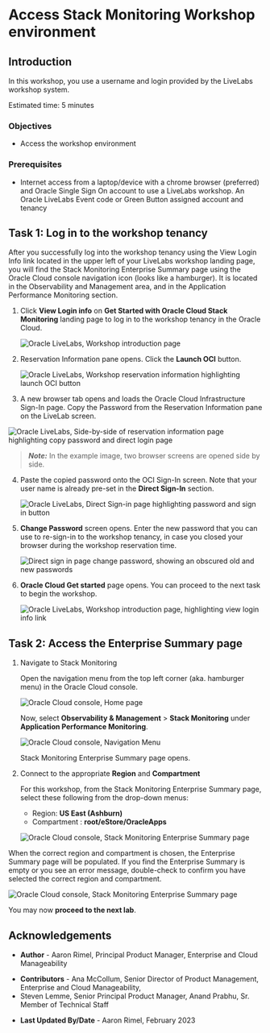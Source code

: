 # Access Stack Monitoring Workshop environment

## Introduction

In this workshop, you use a username and login provided by the LiveLabs workshop system. 

Estimated time: 5 minutes

### Objectives

* Access the workshop environment

### Prerequisites

* Internet access from a laptop/device with a chrome browser (preferred) and Oracle Single Sign On account to use a LiveLabs workshop. An Oracle LiveLabs Event code or Green Button assigned account and tenancy


## Task 1: Log in to the workshop tenancy

After you successfully log into the workshop tenancy using the View Login Info link located in the upper left of your LiveLabs workshop landing page, you will find the Stack Monitoring Enterprise Summary page using the Oracle Cloud console navigation icon (looks like a hamburger). It is located in the Observability and Management area, and in the Application Performance Monitoring section.

1. Click **View Login info** on **Get Started with Oracle Cloud Stack Monitoring** landing page to log in to the workshop tenancy in the Oracle Cloud.

   ![Oracle LiveLabs, Workshop introduction page](images/1-0-liveLabs.png " ")

2. Reservation Information pane opens. Click the **Launch OCI** button.

   ![Oracle LiveLabs, Workshop reservation information highlighting launch OCI button](images/1-1-liveLabs.png " ")

3. A new browser tab opens and loads the Oracle Cloud Infrastructure Sign-In page. Copy the Password from the Reservation Information pane on the LiveLab screen.

  ![Oracle LiveLabs, Side-by-side of reservation information page highlighting copy password and direct login page](images/1-2-liveLabs.png " ")
  >***Note:*** In the example image, two browser screens are opened side by side.

4. Paste the copied password onto the OCI Sign-In screen. Note that your user name is already pre-set in the **Direct Sign-In** section.

   ![Oracle LiveLabs, Direct Sign-in page highlighting password and sign in button](images/1-3-liveLabs.png " ")

5. **Change Password** screen opens. Enter the new password that you can use to re-sign-in to the workshop tenancy, in case you closed your browser during the workshop reservation time.

   ![Direct sign in page change password, showing an obscured old and new passwords](images/1-4-liveLabs.png " ")

6. **Oracle Cloud Get started** page opens. You can proceed to the next task to begin the workshop.

   ![Oracle LiveLabs, Workshop introduction page, highlighting view login info link](images/1-5-liveLabs.png " ")

## Task 2: Access the Enterprise Summary page


1. Navigate to Stack Monitoring
   
   Open the navigation menu from the top left corner (aka. hamburger menu) in the Oracle Cloud console.

   ![Oracle Cloud console, Home page](images/2-1-access.png " ")

   Now, select **Observability & Management** > **Stack Monitoring** under **Application Performance Monitoring**.

   ![Oracle Cloud console, Navigation Menu](images/2-2-access.png " ")

   Stack Monitoring Enterprise Summary page opens.

2. Connect to the appropriate **Region** and **Compartment**

   For this workshop, from the Stack Monitoring Enterprise Summary page, select these following from the drop-down menus:
    - Region: **US East (Ashburn)**
    - Compartment : **root/eStore/OracleApps**

   ![Oracle Cloud console, Stack Monitoring Enterprise Summary page](images/2-3-access.png " ")

When the correct region and compartment is chosen, the Enterprise Summary page will be populated. If you find the Enterprise Summary is empty or you see an error message, double-check to confirm you have selected the correct region and compartment.

   ![Oracle Cloud console, Stack Monitoring Enterprise Summary page](images/2-4-access.png " ")

You may now **proceed to the next lab**.

## Acknowledgements

* **Author** - Aaron Rimel, Principal Product Manager, Enterprise and Cloud Manageability
- **Contributors** - Ana McCollum, Senior Director of Product Management, Enterprise and Cloud Manageability,
- Steven Lemme, Senior Principal Product Manager,
Anand Prabhu, Sr. Member of Technical Staff

* **Last Updated By/Date** - Aaron Rimel, February 2023
